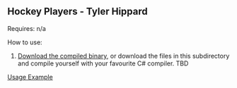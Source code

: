 ## Hockey Players - Tyler Hippard

Requires: n/a

How to use:
  1. [Download the compiled binary](https://github.com/JellyBlade/programming-examples/releases/hockey-players), or download the files in this subdirectory and compile yourself with your favourite C# compiler.
  TBD
  
[Usage Example](https://www.youtube.com/watch?v=qI2AqkVyKOg)

